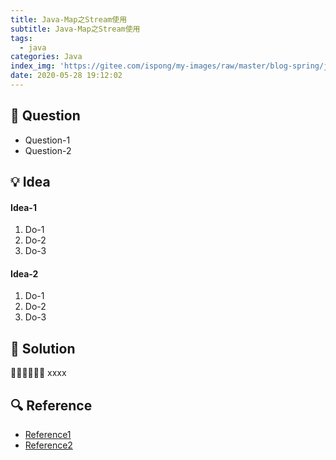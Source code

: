 ```yaml
---
title: Java-Map之Stream使用
subtitle: Java-Map之Stream使用
tags:
  - java
categories: Java
index_img: 'https://gitee.com/ispong/my-images/raw/master/blog-spring/java/java.png'
date: 2020-05-28 19:12:02
---
```

## 🙋 Question

- Question-1
- Question-2

## 💡 Idea

#### Idea-1

1. Do-1
2. Do-2
3. Do-3

#### Idea-2

1. Do-1
2. Do-2
3. Do-3

## 📝 Solution

🏳️‍🌈🏳️‍🌈🏳️‍🌈 xxxx

## 🔍 Reference

- [Reference1](http://localhost:8080)
- [Reference2](http://localhost:8080)